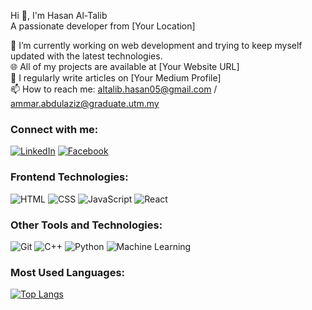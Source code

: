 Hi 👋, I'm Hasan Al-Talib  
A passionate developer from [Your Location]

🔭 I’m currently working on web development and trying to keep myself updated with the latest technologies.  
🌐 All of my projects are available at [Your Website URL]  
📝 I regularly write articles on [Your Medium Profile]  
📫 How to reach me: altalib.hasan05@gmail.com / ammar.abdulaziz@graduate.utm.my  

### Connect with me:

[![LinkedIn](https://img.shields.io/badge/-LinkedIn-0A66C2?style=for-the-badge&logo=linkedin&logoColor=white)](https://www.linkedin.com/in/hasan-al-talib-6095b3323/)
[![Facebook](https://img.shields.io/badge/-Facebook-1877F2?style=for-the-badge&logo=facebook&logoColor=white)](https://www.facebook.com/hasan.ammar.52/)

### Frontend Technologies:
![HTML](https://img.shields.io/badge/HTML5-E34F26?style=for-the-badge&logo=html5&logoColor=white)
![CSS](https://img.shields.io/badge/CSS3-1572B6?style=for-the-badge&logo=css3&logoColor=white)
![JavaScript](https://img.shields.io/badge/JavaScript-F7DF1E?style=for-the-badge&logo=javascript&logoColor=black)
![React](https://img.shields.io/badge/React-61DAFB?style=for-the-badge&logo=react&logoColor=black)

### Other Tools and Technologies:
![Git](https://img.shields.io/badge/Git-F05032?style=for-the-badge&logo=git&logoColor=white)
![C++](https://img.shields.io/badge/C++-00599C?style=for-the-badge&logo=cplusplus&logoColor=white)
![Python](https://img.shields.io/badge/Python-3776AB?style=for-the-badge&logo=python&logoColor=white)
![Machine Learning](https://img.shields.io/badge/Machine%20Learning-00758F?style=for-the-badge&logo=mlflow&logoColor=white)

### Most Used Languages:
[![Top Langs](https://github-readme-stats.vercel.app/api/top-langs/?username=yourusername&layout=compact&theme=dark)](https://github.com/yourusername/github-readme-stats)
